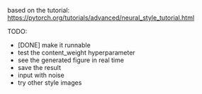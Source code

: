 based on the tutorial:
https://pytorch.org/tutorials/advanced/neural_style_tutorial.html

TODO:
* [DONE] make it runnable
* test the content_weight hyperparameter
* see the generated figure in real time
* save the result
* input with noise
* try other style images